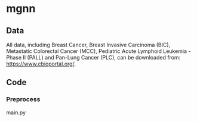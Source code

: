 # mgnn

## Data 
All data, including Breast Cancer, Breast Invasive Carcinoma (BIC), Metastatic Colorectal Cancer (MCC), Pediatric Acute Lymphoid Leukemia - Phase II (PALL) and Pan-Lung Cancer (PLC), can be downloaded from: https://www.cbioportal.org/.

## Code
### Preprocess
main.py
